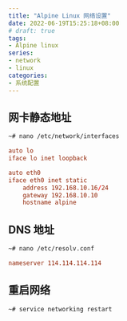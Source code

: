 ```yaml
---
title: "Alpine Linux 网络设置"
date: 2022-06-19T15:25:18+08:00
# draft: true
tags: 
- Alpine linux
series:
- network
- linux
categories:
- 系统配置
---
```


## 网卡静态地址

```Bash
~# nano /etc/network/interfaces
```

```conf
auto lo
iface lo inet loopback

auto eth0
iface eth0 inet static
    address 192.168.10.16/24
    gateway 192.168.10.10
    hostname alpine
```

## DNS 地址

```Bash
~# nano /etc/resolv.conf
```

```conf
nameserver 114.114.114.114
```

## 重启网络

```Bash
~# service networking restart
```
